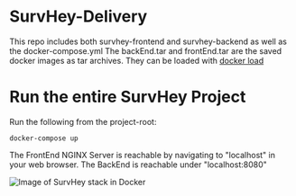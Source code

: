 # SurvHey-Delivery

This repo includes both survhey-frontend and survhey-backend as well as the docker-compose.yml
The backEnd.tar and frontEnd.tar are the saved docker images as tar archives. They can be loaded with [docker load](https://docs.docker.com/engine/reference/commandline/load/)

# Run the entire SurvHey Project

Run the following from the project-root:
```shell
docker-compose up
```

The FrontEnd NGINX Server is reachable by navigating to "localhost" in your web browser.
The BackEnd is reachable under "localhost:8080"

![Image of SurvHey stack in Docker](https://i.ibb.co/R2CFqyT/Screenshot-2021-05-05-at-16-11-30.png)
